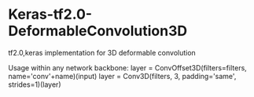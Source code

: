 # Keras-tf2.0-DeformableConvolution3D
tf2.0,keras implementation for 3D deformable convolution

Usage  within any network backbone: 
    layer = ConvOffset3D(filters=filters, name='conv'+name)(input)
    layer = Conv3D(filters, 3, padding='same', strides=1)(layer)
